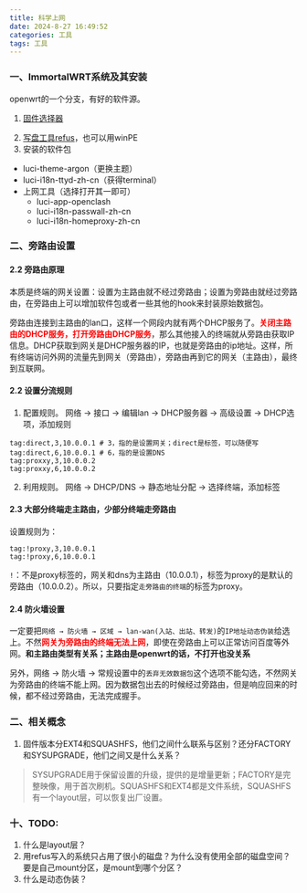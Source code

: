 ```yaml
---
title: 科学上网
date: 2024-8-27 16:49:52
categories: 工具
tags: 工具
---
```


### 一、ImmortalWRT系统及其安装
openwrt的一个分支，有好的软件源。
1. [固件选择器](https://firmware-selector.immortalwrt.org)
<!--more-->
2. [写盘工具refus](https://rufus.ie)，也可以用winPE
3. 安装的软件包
- luci-theme-argon（更换主题）
- luci-i18n-ttyd-zh-cn（获得terminal）
- 上网工具（选择打开其一即可）
    - luci-app-openclash
    - luci-i18n-passwall-zh-cn
    - luci-i18n-homeproxy-zh-cn

### 二、旁路由设置
#### 2.2 旁路由原理
本质是终端的网关设置：设置为主路由就不经过旁路由；设置为旁路由就经过旁路由，在旁路由上可以增加软件包或者一些其他的hook来封装原始数据包。

旁路由连接到主路由的lan口，这样一个网段内就有两个DHCP服务了。<font color='red'>**关闭主路由的DHCP服务，打开旁路由DHCP服务**</font>，那么其他接入的终端就从旁路由获取IP信息。DHCP获取到网关是DHCP服务器的IP，也就是旁路由的ip地址。这样，所有终端访问外网的流量先到网关（旁路由），旁路由再到它的网关（主路由），最终到互联网。
#### 2.2 设置分流规则
1. 配置规则。
网络 → 接口 → 编辑lan → DHCP服务器 → 高级设置 → DHCP选项，添加规则
```shell
tag:direct,3,10.0.0.1 # 3，指的是设置网关；direct是标签，可以随便写
tag:direct,6,10.0.0.1 # 6，指的是设置DNS
tag:proxxy,3,10.0.0.2
tag:proxxy,6,10.0.0.2
```
2. 利用规则。
网络 → DHCP/DNS → 静态地址分配 → 选择终端，添加标签

#### 2.3 大部分终端走主路由，少部分终端走旁路由
设置规则为：
```shell
tag:!proxy,3,10.0.0.1
tag:!proxy,6,10.0.0.1
```
`!`：不是proxy标签的，网关和dns为主路由（10.0.0.1），标签为proxy的是默认的旁路由（10.0.0.2）。所以，只要指定`走旁路由的终端`的标签为proxy。

#### 2.4 防火墙设置
一定要把`网络 → 防火墙 → 区域 → lan-wan(入站、出站、转发)`的`IP地址动态伪装`给选上。不然<font color='red'>**网关为旁路由的终端无法上网**</font>，即使在旁路由上可以正常访问百度等外网。**和主路由类型有关系；主路由是openwrt的话，不打开也没关系**

另外，网络 → 防火墙 → 常规设置中的`丢弃无效数据包`这个选项不能勾选，不然网关为旁路由的终端不能上网。因为数据包出去的时候经过旁路由，但是响应回来的时候，都不经过旁路由，无法完成握手。

### 二、相关概念
1. 固件版本分EXT4和SQUASHFS，他们之间什么联系与区别？还分FACTORY和SYSUPGRADE，他们之间又是什么关系？
> SYSUPGRADE用于保留设置的升级，提供的是增量更新；FACTORY是完整映像，用于首次刷机。SQUASHFS和EXT4都是文件系统，SQUASHFS有一个layout层，可以恢复出厂设置。


### 十、TODO:
1. 什么是layout层？
2. 用refus写入的系统只占用了很小的磁盘？为什么没有使用全部的磁盘空间？要是自己mount分区，是mount到哪个分区？
3. 什么是动态伪装？